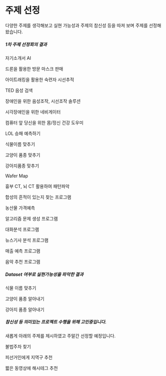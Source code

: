 # 주제 선정

다양한 주제를 생각해보고 실현 가능성과 주제의 참신성 등을 따져 보며 주제를 선정해왔습니다.



##### 1차 주제 선정회의 결과

자기소개서 AI

드론을 활용한 방문 마스크 판매

아이트래킹을 활용한 숙련자 시선추적

TED 음성 검색

장애인을 위한 음성조작, 시선조작 솔루션

시각장애인을 위한 네비게이터

컴퓨터 앞 당신을 위한 몸/정신 건강 도우미

LOL 승패 예측하기

식물이름 맞추기

고양이 품종 맞추기

강아지품종 맞추기

Wafer Map

흉부 CT, 뇌 CT 활용하여 패턴파악

합성의 흔적이 있는지 찾는 프로그램

농산물 가격예측

알고리즘 문제 생성 프로그램

대화분석 프로그램

뉴스기사 분석 프로그램

매출 예측 프로그램

음악 추천 프로그램



##### Dataset 여부로 실현가능성을 파악한 결과

식물 이름 맞추기

고양이 품종 알아내기

강아지 품종 알아내기



##### 참신성 등 의미있는 프로젝트 수행을 위해 고민중입니다.

새롭게 아래의 주제를 제시하였고 주말간 선정할 예정입니다.

불법주차 찾기

피선거인에게 지역구 추천

짧은 동영상에 해시테그 추천





